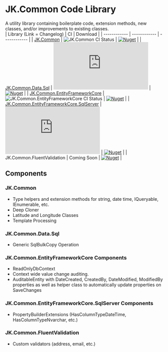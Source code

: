# JK.Common Code Library

A utility library containing boilerplate code, extension methods, new classes, and/or improvements to existing classes.  
| Library (Link = Changelog) | CI | Download |
| ------------ | ------------ | ------------ |
| [JK.Common](src/JK.Common/CHANGELOG.md) | ![JK.Common CI Status](https://dev.azure.com/knight0323/Common%20Library/_apis/build/status/common/ci-common) | [![Nuget](https://img.shields.io/nuget/v/JK.Common.svg)](https://www.nuget.org/packages/JK.Common/) |
| [JK.Common.Data.Sql](src/JK.Common.Data.Sql/CHANGELOG.md) | ![JK.Common.Data.Sql CI Status](https://dev.azure.com/knight0323/Common%20Library/_apis/build/status/common.data.sql/ci-common.data.sql) | [![Nuget](https://img.shields.io/nuget/v/JK.Common.Data.Sql.svg)](https://www.nuget.org/packages/JK.Common.Data.Sql/) |
| [JK.Common.EntityFrameworkCore](src/JK.Common.EntityFrameworkCore/CHANGELOG.md) | ![JK.Common.EntityFrameworkCore CI Status](https://dev.azure.com/knight0323/Common%20Library/_apis/build/status/common.efcore/ci-common.efcore) | [![Nuget](https://img.shields.io/nuget/v/JK.Common.EntityFrameworkCore.svg)](https://www.nuget.org/packages/JK.Common.EntityFrameworkCore/)  |
| [JK.Common.EntityFrameworkCore.SqlServer](src/JK.Common.EntityFrameworkCore.SqlServer/CHANGELOG.md) | ![JK.Common.EntityFrameworkCore.SqlServer CI Status](https://dev.azure.com/knight0323/Common%20Library/_apis/build/status/common.efcore.sql/ci-common.efcore.sql) | [![Nuget](https://img.shields.io/nuget/v/JK.Common.EntityFrameworkCore.SqlServer.svg)](https://www.nuget.org/packages/JK.Common.EntityFrameworkCore.SqlServer/)  |
| JK.Common.FluentValidation | Coming Soon | [![Nuget](https://img.shields.io/nuget/v/JK.Common.FluentValidation.svg)](https://www.nuget.org/packages/JK.Common.FluentValidation/)  |

## Components

### JK.Common

 - Type helpers and extension methods for string, date time, IQueryable, IEnumerable, etc.
 - Deep Cloner
 - Latitude and Longitude Classes
 - Template Processing

### JK.Common.Data.Sql
 - Generic SqlBulkCopy Operation

### JK.Common.EntityFrameworkCore Components

 - ReadOnlyDbContext 
 - Context wide value change auditing. 
 - AuditableEntity with DateCreated, CreatedBy, DateModified, ModifiedBy properties as well as helper class to automatically update properties on SaveChanges

### JK.Common.EntityFrameworkCore.SqlServer Components

 - PropertyBuilderExtensions (HasColumnTypeDateTime, HasColumnTypeNvarchar, etc.)

### JK.Common.FluentValidation

 - Custom validators (address, email, etc.)
